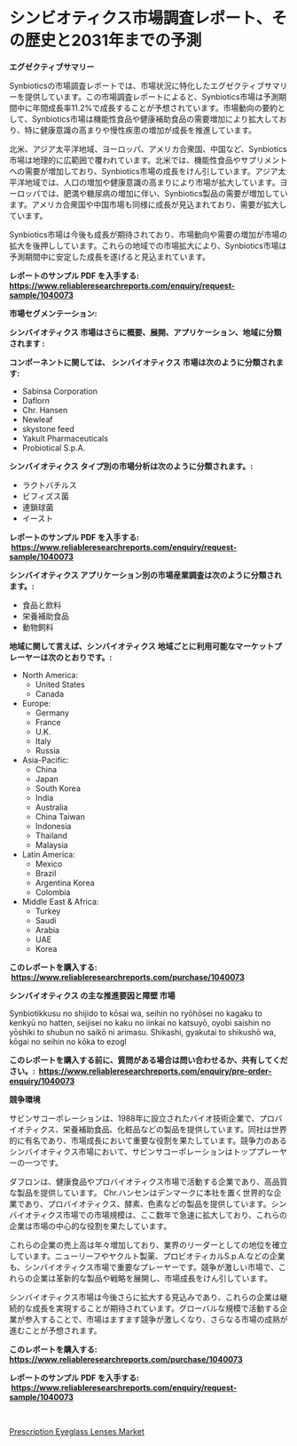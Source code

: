 <p><h1>シンビオティクス市場調査レポート、その歴史と2031年までの予測</h1></p><p><strong>エグゼクティブサマリー</strong></p>
<p><p>Synbioticsの市場調査レポートでは、市場状況に特化したエグゼクティブサマリーを提供しています。この市場調査レポートによると、Synbiotics市場は予測期間中に年間成長率11.2%で成長することが予想されています。市場動向の要約として、Synbiotics市場は機能性食品や健康補助食品の需要増加により拡大しており、特に健康意識の高まりや慢性疾患の増加が成長を推進しています。</p><p>北米、アジア太平洋地域、ヨーロッパ、アメリカ合衆国、中国など、Synbiotics市場は地理的に広範囲で覆われています。北米では、機能性食品やサプリメントへの需要が増加しており、Synbiotics市場の成長をけん引しています。アジア太平洋地域では、人口の増加や健康意識の高まりにより市場が拡大しています。ヨーロッパでは、肥満や糖尿病の増加に伴い、Synbiotics製品の需要が増加しています。アメリカ合衆国や中国市場も同様に成長が見込まれており、需要が拡大しています。</p><p>Synbiotics市場は今後も成長が期待されており、市場動向や需要の増加が市場の拡大を後押ししています。これらの地域での市場拡大により、Synbiotics市場は予測期間中に安定した成長を遂げると見込まれています。</p></p>
<p><strong>レポートのサンプル PDF を入手する: <a href="https://www.reliableresearchreports.com/enquiry/request-sample/1040073">https://www.reliableresearchreports.com/enquiry/request-sample/1040073</a></strong></p>
<p><strong>市場セグメンテーション:</strong></p>
<p><strong> シンバイオティクス 市場はさらに概要、展開、アプリケーション、地域に分類されます :</strong></p>
<p><strong>コンポーネントに関しては、 シンバイオティクス 市場は次のように分類されます: &nbsp;</strong></p>
<p><ul><li>Sabinsa Corporation</li><li>Daflorn</li><li>Chr. Hansen</li><li>Newleaf</li><li>skystone feed</li><li>Yakult Pharmaceuticals</li><li>Probiotical S.p.A.</li></ul></p>
<p><strong> シンバイオティクス タイプ別の市場分析は次のように分類されます。:</strong></p>
<p><ul><li>ラクトバチルス</li><li>ビフィズス菌</li><li>連鎖球菌</li><li>イースト</li></ul></p>
<p><strong>レポートのサンプル PDF を入手する: &nbsp;<a href="https://www.reliableresearchreports.com/enquiry/request-sample/1040073">https://www.reliableresearchreports.com/enquiry/request-sample/1040073</a></strong></p>
<p><strong> シンバイオティクス アプリケーション別の市場産業調査は次のように分類されます。:</strong></p>
<p><ul><li>食品と飲料</li><li>栄養補助食品</li><li>動物飼料</li></ul></p>
<p><strong>地域に関して言えば、シンバイオティクス 地域ごとに利用可能なマーケットプレーヤーは次のとおりです。:</strong></p>
<p><ul>
    <li>
        North America:
        <ul>
            <li>United States</li>
            <li>Canada</li>
        </ul>
    </li>
    <li>
        Europe:
        <ul>
            <li>Germany</li>
            <li>France</li>
            <li>U.K.</li>
            <li>Italy</li>
            <li>Russia</li>
        </ul>
    </li>
    <li>
        Asia-Pacific:
        <ul>
            <li>China</li>
            <li>Japan</li>
            <li>South Korea</li>
            <li>India</li>
            <li>Australia</li>
            <li>China Taiwan</li>
            <li>Indonesia</li>
            <li>Thailand</li>
            <li>Malaysia</li>
        </ul>
    </li>
    <li>
        Latin America:
        <ul>
            <li>Mexico</li>
            <li>Brazil</li>
            <li>Argentina Korea</li>
            <li>Colombia</li>
        </ul>
    </li>
    <li>
        Middle East & Africa:
        <ul>
            <li>Turkey</li>
            <li>Saudi</li>
            <li>Arabia</li>
            <li>UAE</li>
            <li>Korea</li>
        </ul>
    </li>
    </ul></p>
<p><strong>このレポートを購入する: &nbsp;<a href="https://www.reliableresearchreports.com/purchase/1040073">https://www.reliableresearchreports.com/purchase/1040073</a></strong></p>
<p><strong>シンバイオティクス の主な推進要因と障壁 市場</strong></p>
<p><p>Synbiotikkusu no shijido to kōsai wa, seihin no ryōhōsei no kagaku to kenkyū no hatten, seijisei no kaku no iinkai no katsuyō, oyobi saishin no yōshiki to shubun no saikō ni arimasu. Shikashi, gyakutai to shikushō wa, kōgai no seihin no kōka to ezogl</p></p>
<p><strong>このレポートを購入する前に、質問がある場合は問い合わせるか、共有してください。:&nbsp; <a href="https://www.reliableresearchreports.com/enquiry/pre-order-enquiry/1040073">https://www.reliableresearchreports.com/enquiry/pre-order-enquiry/1040073</a></strong></p>
<p><strong>競争環境</strong></p>
<p><p>サビンサコーポレーションは、1988年に設立されたバイオ技術企業で、プロバイオティクス、栄養補助食品、化粧品などの製品を提供しています。同社は世界的に有名であり、市場成長において重要な役割を果たしています。競争力のあるシンバイオティクス市場において、サビンサコーポレーションはトッププレーヤーの一つです。</p><p>ダフロンは、健康食品やプロバイオティクス市場で活動する企業であり、高品質な製品を提供しています。 Chr.ハンセンはデンマークに本社を置く世界的な企業であり、プロバイオティクス、酵素、色素などの製品を提供しています。シンバイオティクス市場での市場規模は、ここ数年で急速に拡大しており、これらの企業は市場の中心的な役割を果たしています。</p><p>これらの企業の売上高は年々増加しており、業界のリーダーとしての地位を確立しています。ニューリーフやヤクルト製薬、プロビオティカルS.p.A.などの企業も、シンバイオティクス市場で重要なプレーヤーです。競争が激しい市場で、これらの企業は革新的な製品や戦略を展開し、市場成長をけん引しています。</p><p>シンバイオティクス市場は今後さらに拡大する見込みであり、これらの企業は継続的な成長を実現することが期待されています。グローバルな規模で活動する企業が参入することで、市場はますます競争が激しくなり、さらなる市場の成熟が進むことが予想されます。</p></p>
<p><strong>このレポートを購入する: &nbsp; <a href="https://www.reliableresearchreports.com/purchase/1040073">https://www.reliableresearchreports.com/purchase/1040073</a></strong></p>
<p><strong>レポートのサンプル PDF を入手する: &nbsp;<a href="https://www.reliableresearchreports.com/enquiry/request-sample/1040073">https://www.reliableresearchreports.com/enquiry/request-sample/1040073</a></strong><strong></strong></p>
<p>&nbsp;</p>
<p><p><a href="https://github.com/Sarissaschmalingtr6fz2739/Market-Research-Report-List-1/blob/main/prescription-eyeglass-lenses-market.md">Prescription Eyeglass Lenses Market</a></p></p>